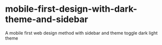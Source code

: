 # mobile-first-design-with-dark-theme-and-sidebar
A  mobile first web design method with sidebar and theme toggle dark light theme
